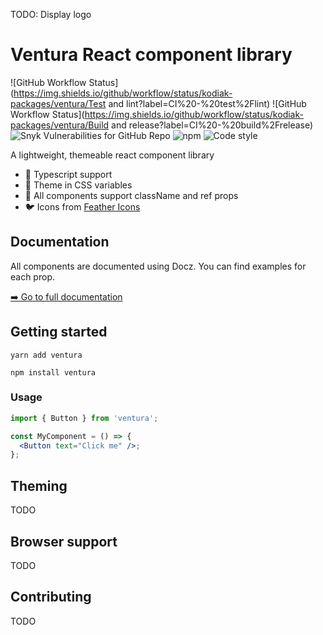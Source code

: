 TODO: Display logo

# Ventura React component library

![GitHub Workflow Status](https://img.shields.io/github/workflow/status/kodiak-packages/ventura/Test and lint?label=CI%20-%20test%2Flint) ![GitHub Workflow Status](https://img.shields.io/github/workflow/status/kodiak-packages/ventura/Build and release?label=CI%20-%20build%2Frelease) ![Snyk Vulnerabilities for GitHub Repo](https://img.shields.io/snyk/vulnerabilities/github/kodiak-packages/ventura) ![npm](https://img.shields.io/npm/v/ventura) ![Code style](https://img.shields.io/badge/code_style-prettier-ff69b4.svg)

A lightweight, themeable react component library

- 📘 Typescript support
- 🎨 Theme in CSS variables
- 📎 All components support className and ref props
- 🐦 Icons from [Feather Icons](https://feathericons.com)

## Documentation

All components are documented using Docz. You can find examples for each prop.

[➡️ Go to full documentation](https://kodiak-packages.github.io/ventura)

## Getting started

```
yarn add ventura
```

```
npm install ventura
```

### Usage

```jsx
import { Button } from 'ventura';

const MyComponent = () => {
  <Button text="Click me" />;
};
```

## Theming

TODO

## Browser support

TODO

## Contributing

TODO
